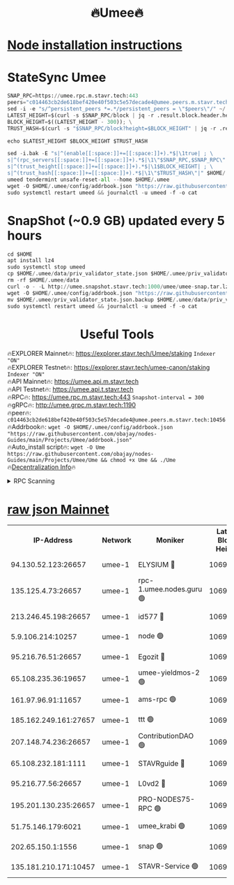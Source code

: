 <h1 align="center"> 🔥Umee🔥</h1>


[Node installation instructions](https://github.com/obajay/nodes-Guides/tree/main/Projects/Umee)
=
# StateSync Umee
```python
SNAP_RPC=https://umee.rpc.m.stavr.tech:443
peers="c014463cb2de618bef420e40f503c5e57decade4@umee.peers.m.stavr.tech:10456"
sed -i -e "s/^persistent_peers *=.*/persistent_peers = \"$peers\"/" ~/.umee/config/config.toml
LATEST_HEIGHT=$(curl -s $SNAP_RPC/block | jq -r .result.block.header.height); \
BLOCK_HEIGHT=$((LATEST_HEIGHT - 300)); \
TRUST_HASH=$(curl -s "$SNAP_RPC/block?height=$BLOCK_HEIGHT" | jq -r .result.block_id.hash)

echo $LATEST_HEIGHT $BLOCK_HEIGHT $TRUST_HASH

sed -i.bak -E "s|^(enable[[:space:]]+=[[:space:]]+).*$|\1true| ; \
s|^(rpc_servers[[:space:]]+=[[:space:]]+).*$|\1\"$SNAP_RPC,$SNAP_RPC\"| ; \
s|^(trust_height[[:space:]]+=[[:space:]]+).*$|\1$BLOCK_HEIGHT| ; \
s|^(trust_hash[[:space:]]+=[[:space:]]+).*$|\1\"$TRUST_HASH\"|" $HOME/.umee/config/config.toml
umeed tendermint unsafe-reset-all --home $HOME/.umee
wget -O $HOME/.umee/config/addrbook.json "https://raw.githubusercontent.com/obajay/nodes-Guides/main/Projects/Umee/addrbook.json"
sudo systemctl restart umeed && journalctl -u umeed -f -o cat
```
# SnapShot (~0.9 GB) updated every 5 hours
```python
cd $HOME
apt install lz4
sudo systemctl stop umeed
cp $HOME/.umee/data/priv_validator_state.json $HOME/.umee/priv_validator_state.json.backup
rm -rf $HOME/.umee/data
curl -o - -L http://umee.snapshot.stavr.tech:1000/umee/umee-snap.tar.lz4 | lz4 -c -d - | tar -x -C $HOME/.umee --strip-components 2
wget -O $HOME/.umee/config/addrbook.json "https://raw.githubusercontent.com/obajay/nodes-Guides/main/Projects/Umee/addrbook.json"
mv $HOME/.umee/priv_validator_state.json.backup $HOME/.umee/data/priv_validator_state.json
sudo systemctl restart umeed && journalctl -u umeed -f -o cat
```
 <h1 align="center"> Useful Tools</h1>

🔥EXPLORER Mainnet🔥:      https://explorer.stavr.tech/Umee/staking             `Indexer "ON"` \
🔥EXPLORER Testnet🔥:        https://explorer.stavr.tech/umee-canon/staking      `Indexer "ON"` \
🔥API Mainnet🔥:                   https://umee.api.m.stavr.tech \
🔥API Testnet🔥:                     https://umee.api.t.stavr.tech \
🔥RPC🔥:                           https://umee.rpc.m.stavr.tech:443                     `Snapshot-interval = 300` \
🔥gRPC🔥:                              http://umee.grpc.m.stavr.tech:1190 \
🔥peer🔥:                     `c014463cb2de618bef420e40f503c5e57decade4@umee.peers.m.stavr.tech:10456` \
🔥Addrbook🔥:    ```wget -O $HOME/.umee/config/addrbook.json "https://raw.githubusercontent.com/obajay/nodes-Guides/main/Projects/Umee/addrbook.json"``` \
🔥Auto_install script🔥: ```wget -O Ume https://raw.githubusercontent.com/obajay/nodes-Guides/main/Projects/Umee/Ume && chmod +x Ume && ./Ume``` \
🔥[Decentralization Info](https://github.com/obajay/StateSync-snapshots/tree/main/Projects/Umee/Decentralization)🔥

<details>
<summary>RPC Scanning</summary>

<h2 align="center"> We scan nodes in real time every 4 hours. And we provide the final result of RPC endpoints.
We cannot influence the operation of these nodes in any way. </h2>


```python
If Voting Power is higher than 0 --> then the Node is a validator of the network and may be subject to attack and be a potential threat to the chain.
```
```python
We marked such validators with a red symbol
```

</details>

[raw json Mainnet](https://rpc-check.umeem.stavr.tech/umeem/rpc-umeem-result.json)
=



<table><tr><th>IP-Address</th><th>Network</th><th>Moniker</th><th>Latest Block Height</th><th>Earliest Block Height</th><th>Catching Up</th><th>Tx Index</th><th>Voting Power</th><th>Scan Time</th></tr><tr><td>94.130.52.123:26657</td><td>umee-1</td><td>ELYSIUM 🔴</td><td>10693368</td><td>3216011</td><td>False</td><td>on</td><td>23138558</td><td>2024-02-21T13:48:53.653082677UTC</td></tr><tr><td>135.125.4.73:26657</td><td>umee-1</td><td>rpc-1.umee.nodes.guru 🟢</td><td>10693368</td><td>5167386</td><td>False</td><td>on</td><td>0</td><td>2024-02-21T13:48:53.886546522UTC</td></tr><tr><td>213.246.45.198:26657</td><td>umee-1</td><td>id577 🔴</td><td>10693356</td><td>7100001</td><td>False</td><td>on</td><td>35115908</td><td>2024-02-21T13:47:41.392654998UTC</td></tr><tr><td>5.9.106.214:10257</td><td>umee-1</td><td>node 🟢</td><td>10693364</td><td>7942001</td><td>False</td><td>on</td><td>0</td><td>2024-02-21T13:48:30.163412563UTC</td></tr><tr><td>95.216.76.51:26657</td><td>umee-1</td><td>Egozit 🔴</td><td>10693368</td><td>8262001</td><td>False</td><td>off</td><td>38436118</td><td>2024-02-21T13:48:53.344013388UTC</td></tr><tr><td>65.108.235.36:19657</td><td>umee-1</td><td>umee-yieldmos-2 🟢</td><td>10693349</td><td>9575548</td><td>False</td><td>on</td><td>0</td><td>2024-02-21T13:47:04.110654012UTC</td></tr><tr><td>161.97.96.91:11657</td><td>umee-1</td><td>ams-rpc 🟢</td><td>10693371</td><td>10352001</td><td>False</td><td>on</td><td>0</td><td>2024-02-21T13:49:11.587681196UTC</td></tr><tr><td>185.162.249.161:27657</td><td>umee-1</td><td>ttt 🟢</td><td>10693362</td><td>10381617</td><td>False</td><td>on</td><td>0</td><td>2024-02-21T13:48:20.561716554UTC</td></tr><tr><td>207.148.74.236:26657</td><td>umee-1</td><td>ContributionDAO 🟢</td><td>10693369</td><td>10484838</td><td>False</td><td>off</td><td>0</td><td>2024-02-21T13:49:02.185205442UTC</td></tr><tr><td>65.108.232.181:1111</td><td>umee-1</td><td>STAVRguide 🔴</td><td>10693349</td><td>10560001</td><td>False</td><td>on</td><td>357732</td><td>2024-02-21T13:47:01.708179300UTC</td></tr><tr><td>95.216.77.56:26657</td><td>umee-1</td><td>L0vd2 🔴</td><td>10693371</td><td>10593371</td><td>False</td><td>off</td><td>38393096</td><td>2024-02-21T13:49:11.199303461UTC</td></tr><tr><td>195.201.130.235:26657</td><td>umee-1</td><td>PRO-NODES75-RPC 🟢</td><td>10693363</td><td>10676285</td><td>False</td><td>on</td><td>0</td><td>2024-02-21T13:48:26.916350715UTC</td></tr><tr><td>51.75.146.179:6021</td><td>umee-1</td><td>umee_krabi 🟢</td><td>10693367</td><td>10685499</td><td>False</td><td>on</td><td>0</td><td>2024-02-21T13:48:46.818702570UTC</td></tr><tr><td>202.65.150.1:1556</td><td>umee-1</td><td>snap 🟢</td><td>10693068</td><td>10692246</td><td>False</td><td>on</td><td>0</td><td>2024-02-21T13:48:27.842041788UTC</td></tr><tr><td>135.181.210.171:10457</td><td>umee-1</td><td>STAVR-Service 🟢</td><td>10693369</td><td>10693001</td><td>False</td><td>on</td><td>0</td><td>2024-02-21T13:49:02.547682309UTC</td></tr></table>
